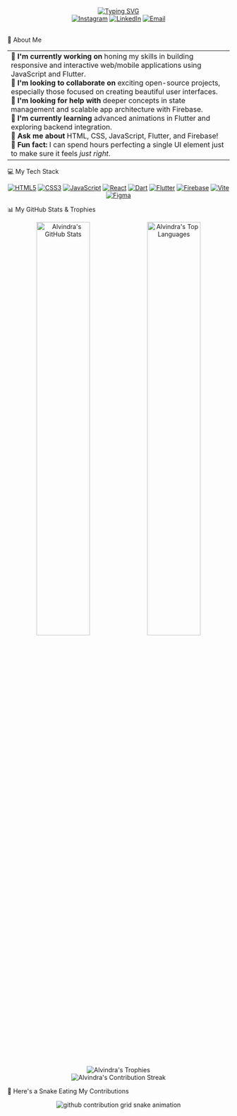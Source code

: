 <!-- Animated Header -->

<div align="center">
<a href="https://github.com/AlvindraRamadhan">
<img src="https://www.google.com/search?q=https://readme-typing-svg.demolab.com%3Ffont%3DLeague%2BSpartan%26size%3D35%26duration%3D4000%26color%3D58A6FF%26center%3Dtrue%26vCenter%3Dtrue%26width%3D800%26lines%3DHi%2Bthere%2B%25F0%259F%2591%258B%252C%2BI%27m%2BAlvindra%2BRamadhan%3BA%2BFrontend%2BWeb%2B%2526%2BMobile%2BDeveloper%3BAn%2BInformation%2BSystems%2BStudent%3BAlways%2Blearning%2Band%2Bgrowing" alt="Typing SVG" />
</a>
</div>

<!-- Socials -->

<div align="center">
<a href="https://instagram.com/alvindramadhann" target="_blank"><img src="https://www.google.com/search?q=https://img.shields.io/badge/Instagram-%2523E4405F.svg%3Fstyle%3Dfor-the-badge%26logo%3DInstagram%26logoColor%3Dwhite" alt="Instagram"/></a>
<a href="https://linkedin.com/in/alvindra-ramadhan" target="_blank"><img src="https://www.google.com/search?q=https://img.shields.io/badge/LinkedIn-%25230077B5.svg%3Fstyle%3Dfor-the-badge%26logo%3Dlinkedin%26logoColor%3Dwhite" alt="LinkedIn"/></a>
<a href="mailto:alvindraramadhan1210@gmail.com"><img src="https://www.google.com/search?q=https://img.shields.io/badge/Email-D14836%3Fstyle%3Dfor-the-badge%26logo%3Dgmail%26logoColor%3Dwhite" alt="Email"/></a>
</div>

<br>

💫 About Me
<div align="center">
<table>
<tr>
<td>
🚀 <b>I'm currently working on</b> honing my skills in building responsive and interactive web/mobile applications using JavaScript and Flutter.<br>
🤝 <b>I'm looking to collaborate on</b> exciting open-source projects, especially those focused on creating beautiful user interfaces.<br>
🧠 <b>I'm looking for help with</b> deeper concepts in state management and scalable app architecture with Firebase.<br>
🌱 <b>I'm currently learning</b> advanced animations in Flutter and exploring backend integration.<br>
📣 <b>Ask me about</b> HTML, CSS, JavaScript, Flutter, and Firebase!<br>
🎨 <b>Fun fact:</b> I can spend hours perfecting a single UI element just to make sure it feels <i>just right</i>.
</td>
</tr>
</table>
</div>

💻 My Tech Stack
<p align="center">
<a href="https://developer.mozilla.org/en-US/docs/Web/HTML"><img src="https://img.shields.io/badge/html5-%23E34F26.svg?style=for-the-badge&logo=html5&logoColor=white" alt="HTML5"/></a>
<a href="https://developer.mozilla.org/en-US/docs/Web/CSS"><img src="https://img.shields.io/badge/css3-%231572B6.svg?style=for-the-badge&logo=css3&logoColor=white" alt="CSS3"/></a>
<a href="https://developer.mozilla.org/en-US/docs/Web/JavaScript"><img src="https://img.shields.io/badge/javascript-%23323330.svg?style=for-the-badge&logo=javascript&logoColor=%23F7DF1E" alt="JavaScript"/></a>
<a href="https://react.dev/"><img src="https://img.shields.io/badge/react-%2320232a.svg?style=for-the-badge&logo=react&logoColor=%2361DAFB" alt="React"/></a>
<a href="https://dart.dev/"><img src="https://img.shields.io/badge/dart-%230175C2.svg?style=for-the-badge&logo=dart&logoColor=white" alt="Dart"/></a>
<a href="https://flutter.dev/"><img src="https://img.shields.io/badge/Flutter-%2302569B.svg?style=for-the-badge&logo=Flutter&logoColor=white" alt="Flutter"/></a>
<a href="https://firebase.google.com/"><img src="https://img.shields.io/badge/firebase-a08021?style=for-the-badge&logo=firebase&logoColor=ffcd34" alt="Firebase"/></a>
<a href="https://vitejs.dev/"><img src="https://img.shields.io/badge/vite-%23646CFF.svg?style=for-the-badge&logo=vite&logoColor=white" alt="Vite"/></a>
<a href="https://www.figma.com/"><img src="https://img.shields.io/badge/figma-%23F24E1E.svg?style=for-the-badge&logo=figma&logoColor=white" alt="Figma"/></a>
</p>

📊 My GitHub Stats & Trophies
<div align="center">
<img src="https://www.google.com/search?q=https://github-readme-stats.vercel.app/api%3Fusername%3DAlvindraRamadhan%26show_icons%3Dtrue%26theme%3Dtokyonight%26hide_border%3Dtrue%26include_all_commits%3Dtrue%26count_private%3Dtrue" alt="Alvindra's GitHub Stats" width="49%"/>
<img src="https://www.google.com/search?q=https://github-readme-stats.vercel.app/api/top-langs/%3Fusername%3DAlvindraRamadhan%26layout%3Dcompact%26theme%3Dtokyonight%26hide_border%3Dtrue" alt="Alvindra's Top Languages" width="49%"/>
<br>
<img src="https://www.google.com/search?q=https://github-profile-trophy.vercel.app/%3Fusername%3DAlvindraRamadhan%26theme%3Dtokyonight%26no-frame%3Dtrue%26no-bg%3Dtrue%26margin-w%3D15%26margin-h%3D15" alt="Alvindra's Trophies"/>
<br>
<img src="https://www.google.com/search?q=https://nirzak-streak-stats.vercel.app/%3Fuser%3DAlvindraRamadhan%26theme%3Dtokyonight%26hide_border%3Dtrue" alt="Alvindra's Contribution Streak"/>
</div>

🐍 Here's a Snake Eating My Contributions
<div align="center">
<picture>
<source media="(prefers-color-scheme: dark)" srcset="https://www.google.com/search?q=https://raw.githubusercontent.com/AlvindraRamadhan/AlvindraRamadhan/output/github-contribution-grid-snake-dark.svg">
<source media="(prefers-color-scheme: light)" srcset="https://www.google.com/search?q=https://raw.githubusercontent.com/AlvindraRamadhan/AlvindraRamadhan/output/github-contribution-grid-snake.svg">
<img alt="github contribution grid snake animation" src="https://www.google.com/search?q=https://raw.githubusercontent.com/AlvindraRamadhan/AlvindraRamadhan/output/github-contribution-grid-snake.svg">
</picture>
</div>
